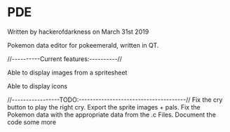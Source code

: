 # PDE
Written by hackerofdarkness on March 31st 2019


Pokemon data editor for pokeemerald, written in QT. 

//----------Current features:----------//

Able to display images from a spritesheet

Able to display icons

//-----------------TODO:--------------------------------------//
Fix the cry button to play the right cry.
Export the sprite images + pals.
Fix the Pokemon data with the appropriate data from the .c Files.
Document the code some more
